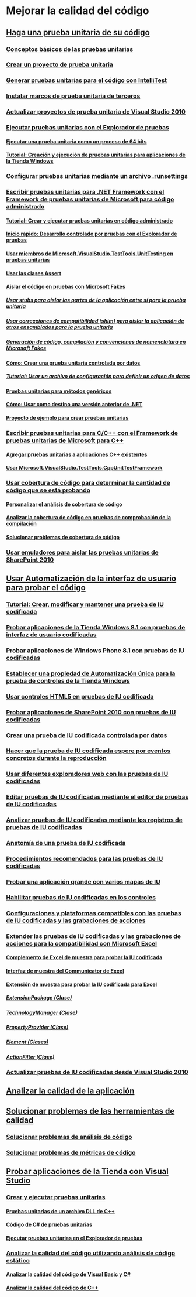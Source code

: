 # Mejorar la calidad del código
## [Haga una prueba unitaria de su código](unit-test-your-code.md)
### [Conceptos básicos de las pruebas unitarias](unit-test-basics.md)
### [Crear un proyecto de prueba unitaria](create-a-unit-test-project.md)
### [Generar pruebas unitarias para el código con IntelliTest](generate-unit-tests-for-your-code-with-intellitest.md)
### [Instalar marcos de prueba unitaria de terceros](install-third-party-unit-test-frameworks.md)
### [Actualizar proyectos de prueba unitaria de Visual Studio 2010](upgrade-visual-studio-2010-unit-test-projects.md)
### [Ejecutar pruebas unitarias con el Explorador de pruebas](run-unit-tests-with-test-explorer.md)
#### [Ejecutar una prueba unitaria como un proceso de 64 bits](run-a-unit-test-as-a-64-bit-process.md)
#### [Tutorial: Creación y ejecución de pruebas unitarias para aplicaciones de la Tienda Windows](walkthrough-creating-and-running-unit-tests-for-windows-store-apps.md)
### [Configurar pruebas unitarias mediante un archivo .runsettings](configure-unit-tests-by-using-a-dot-runsettings-file.md)
### [Escribir pruebas unitarias para .NET Framework con el Framework de pruebas unitarias de Microsoft para código administrado](writing-unit-tests-for-the-dotnet-framework-with-the-microsoft-unit-test-framework-for-managed-code.md)
#### [Tutorial: Crear y ejecutar pruebas unitarias en código administrado](walkthrough-creating-and-running-unit-tests-for-managed-code.md)
#### [Inicio rápido: Desarrollo controlado por pruebas con el Explorador de pruebas](quick-start-test-driven-development-with-test-explorer.md)
#### [Usar miembros de Microsoft.VisualStudio.TestTools.UnitTesting en pruebas unitarias](using-microsoft-visualstudio-testtools-unittesting-members-in-unit-tests.md)
#### [Usar las clases Assert](using-the-assert-classes.md)
#### [Aislar el código en pruebas con Microsoft Fakes](isolating-code-under-test-with-microsoft-fakes.md)
##### [Usar stubs para aislar las partes de la aplicación entre sí para la prueba unitaria](using-stubs-to-isolate-parts-of-your-application-from-each-other-for-unit-testing.md)
##### [Usar correcciones de compatibilidad (shim) para aislar la aplicación de otros ensamblados para la prueba unitaria](using-shims-to-isolate-your-application-from-other-assemblies-for-unit-testing.md)
##### [Generación de código, compilación y convenciones de nomenclatura en Microsoft Fakes](code-generation-compilation-and-naming-conventions-in-microsoft-fakes.md)
#### [Cómo: Crear una prueba unitaria controlada por datos](how-to-create-a-data-driven-unit-test.md)
##### [Tutorial: Usar un archivo de configuración para definir un origen de datos](walkthrough-using-a-configuration-file-to-define-a-data-source.md)
#### [Pruebas unitarias para métodos genéricos](unit-tests-for-generic-methods.md)
#### [Cómo: Usar como destino una versión anterior de .NET](how-to-configure-unit-tests-to-target-an-earlier-version-of-the-dotnet-framework.md)
#### [Proyecto de ejemplo para crear pruebas unitarias](sample-project-for-creating-unit-tests.md)
### [Escribir pruebas unitarias para C/C++ con el Framework de pruebas unitarias de Microsoft para C++](writing-unit-tests-for-c-cpp-with-the-microsoft-unit-testing-framework-for-cpp.md)
#### [Agregar pruebas unitarias a aplicaciones C++ existentes](unit-testing-existing-cpp-applications-with-test-explorer.md)
#### [Usar Microsoft.VisualStudio.TestTools.CppUnitTestFramework](using-microsoft-visualstudio-testtools-cppunittestframework.md)
### [Usar cobertura de código para determinar la cantidad de código que se está probando](using-code-coverage-to-determine-how-much-code-is-being-tested.md)
#### [Personalizar el análisis de cobertura de código](customizing-code-coverage-analysis.md)
#### [Analizar la cobertura de código en pruebas de comprobación de la compilación](analyzing-code-coverage-in-build-verification-tests.md)
#### [Solucionar problemas de cobertura de código](troubleshooting-code-coverage.md)
### [Usar emuladores para aislar las pruebas unitarias de SharePoint 2010](using-emulators-to-isolate-unit-tests-for-sharepoint-2010-applications.md)
## [Usar Automatización de la interfaz de usuario para probar el código](use-ui-automation-to-test-your-code.md)
### [Tutorial: Crear, modificar y mantener una prueba de IU codificada](walkthrough-creating-editing-and-maintaining-a-coded-ui-test.md)
### [Probar aplicaciones de la Tienda Windows 8.1 con pruebas de interfaz de usuario codificadas](test-windows-store-8-1-apps-with-coded-ui-tests.md)
### [Probar aplicaciones de Windows Phone 8.1 con pruebas de IU codificadas](test-windows-phone-8-1-apps-with-coded-ui-tests.md)
### [Establecer una propiedad de Automatización única para la prueba de controles de la Tienda Windows](set-a-unique-automation-property-for-windows-store-controls-for-testing.md)
### [Usar controles HTML5 en pruebas de IU codificada](using-html5-controls-in-coded-ui-tests.md)
### [Probar aplicaciones de SharePoint 2010 con pruebas de IU codificadas](testing-sharepoint-2010-applications-with-coded-ui-tests.md)
### [Crear una prueba de IU codificada controlada por datos](creating-a-data-driven-coded-ui-test.md)
### [Hacer que la prueba de IU codificada espere por eventos concretos durante la reproducción](making-coded-ui-tests-wait-for-specific-events-during-playback.md)
### [Usar diferentes exploradores web con las pruebas de IU codificadas](using-different-web-browsers-with-coded-ui-tests.md)
### [Editar pruebas de IU codificadas mediante el editor de pruebas de IU codificadas](editing-coded-ui-tests-using-the-coded-ui-test-editor.md)
### [Analizar pruebas de IU codificadas mediante los registros de pruebas de IU codificadas](analyzing-coded-ui-tests-using-coded-ui-test-logs.md)
### [Anatomía de una prueba de IU codificada](anatomy-of-a-coded-ui-test.md)
### [Procedimientos recomendados para las pruebas de IU codificadas](best-practices-for-coded-ui-tests.md)
### [Probar una aplicación grande con varios mapas de IU](testing-a-large-application-with-multiple-ui-maps.md)
### [Habilitar pruebas de IU codificadas en los controles](enable-coded-ui-testing-of-your-controls.md)
### [Configuraciones y plataformas compatibles con las pruebas de IU codificadas y las grabaciones de acciones](supported-configurations-and-platforms-for-coded-ui-tests-and-action-recordings.md)
### [Extender las pruebas de IU codificadas y las grabaciones de acciones para la compatibilidad con Microsoft Excel](extending-coded-ui-tests-and-action-recordings-to-support-microsoft-excel.md)
#### [Complemento de Excel de muestra para probar la IU codificada](sample-excel-add-in-for-coded-ui-testing.md)
#### [Interfaz de muestra del Communicator de Excel](sample-excel-communicator-interface.md)
#### [Extensión de muestra para probar la IU codificada para Excel](sample-coded-ui-test-extension-for-excel.md)
##### [ExtensionPackage (Clase)](sample-excel-extension-extensionpackage-class.md)
##### [TechnologyManager (Clase)](sample-excel-extension-technologymanager-class.md)
##### [PropertyProvider (Clase)](sample-excel-extension-propertyprovider-class.md)
##### [Element (Clases)](sample-excel-extension-element-classes.md)
##### [ActionFilter (Clase)](sample-excel-extension-actionfilter-class.md)
### [Actualizar pruebas de IU codificadas desde Visual Studio 2010](upgrading-coded-ui-tests-from-visual-studio-2010.md)
## [Analizar la calidad de la aplicación](../code-quality/analyzing-application-quality-by-using-code-analysis-tools.md)
## [Solucionar problemas de las herramientas de calidad](troubleshooting-quality-tools.md)
### [Solucionar problemas de análisis de código](troubleshooting-code-analysis-issues.md)
### [Solucionar problemas de métricas de código](troubleshooting-code-metrics-issues.md)
## [Probar aplicaciones de la Tienda con Visual Studio](testing-store-apps-with-visual-studio.md)
### [Crear y ejecutar pruebas unitarias](create-and-run-unit-tests-for-a-store-app-in-visual-studio.md)
#### [Pruebas unitarias de un archivo DLL de C++](unit-testing-a-visual-cpp-dll-for-store-apps.md)
#### [Código de C# de pruebas unitarias](unit-testing-visual-csharp-code-in-a-store-app.md)
#### [Ejecutar pruebas unitarias en el Explorador de pruebas](run-unit-tests-for-store-apps-in-visual-studio.md)
### [Analizar la calidad del código utilizando análisis de código estático](analyze-the-code-quality-of-store-apps-using-visual-studio-static-code-analysis.md)
#### [Analizar la calidad del código de Visual Basic y C#](analyze-visual-basic-and-csharp-code-quality-in-store-apps-using-visual-studio-static-code-analysis.md)
#### [Analizar la calidad del código de C++](analyze-cpp-code-quality-of-store-apps-using-visual-studio-static-code-analysis.md)